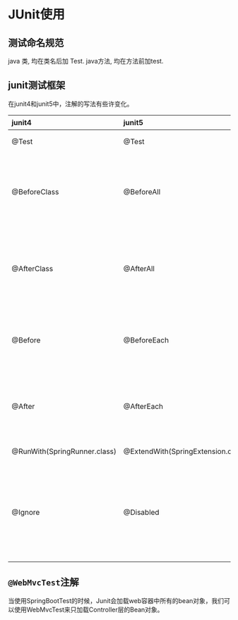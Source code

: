# JUnit使用

## 测试命名规范

java 类, 均在类名后加 Test. java方法, 均在方法前加test.



## junit测试框架

在junit4和junit5中，注解的写法有些许变化。

| junit4                       | junit5                             | 特点                                                         |
| :--------------------------- | :--------------------------------- | :----------------------------------------------------------- |
| @Test                        | @Test                              | 声明一个测试方法                                             |
| @BeforeClass                 | @BeforeAll                         | 在当前类的所有测试方法之前执行。注解在【静态方法】上         |
| @AfterClass                  | @AfterAll                          | 在当前类中的所有测试方法之后执行。注解在【静态方法】上       |
| @Before                      | @BeforeEach                        | 在每个测试方法之前执行。注解在【非静态方法】上               |
| @After                       | @AfterEach                         | 在每个测试方法之后执行。注解在【非静态方法】                 |
| @RunWith(SpringRunner.class) | @ExtendWith(SpringExtension.class) | 类class定义上                                                |
| @Ignore                      | @Disabled                          | 用于禁用测试类或测试方法; 类似于JUnit4的@Ignore。这个注解不能继承。 |

## `@WebMvcTest`注解

当使用SpringBootTest的时候，Junit会加载web容器中所有的bean对象，我们可以使用WebMvcTest来只加载Controller层的Bean对象。

